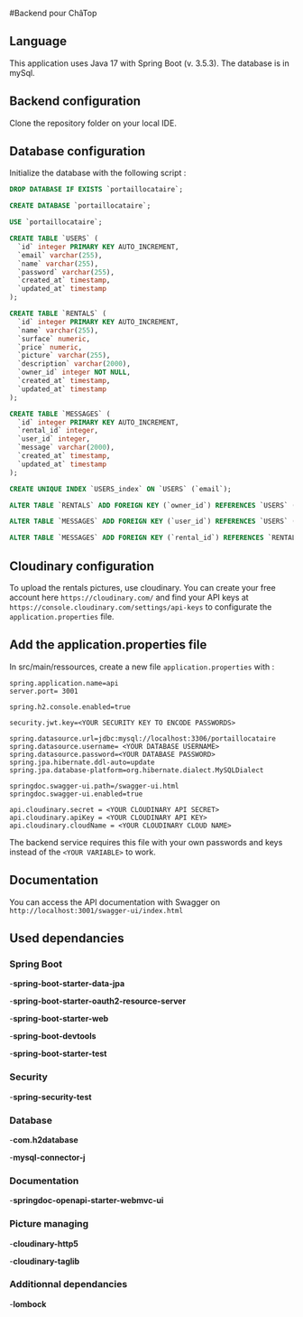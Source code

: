 #Backend pour ChâTop

## Language

This application uses Java 17 with Spring Boot (v. 3.5.3). The database is in mySql.

## Backend configuration

Clone the repository folder on your local IDE.

## Database configuration

Initialize the database with the following script :

```sql
DROP DATABASE IF EXISTS `portaillocataire`;

CREATE DATABASE `portaillocataire`;

USE `portaillocataire`;

CREATE TABLE `USERS` (
  `id` integer PRIMARY KEY AUTO_INCREMENT,
  `email` varchar(255),
  `name` varchar(255),
  `password` varchar(255),
  `created_at` timestamp,
  `updated_at` timestamp
);

CREATE TABLE `RENTALS` (
  `id` integer PRIMARY KEY AUTO_INCREMENT,
  `name` varchar(255),
  `surface` numeric,
  `price` numeric,
  `picture` varchar(255),
  `description` varchar(2000),
  `owner_id` integer NOT NULL,
  `created_at` timestamp,
  `updated_at` timestamp
);

CREATE TABLE `MESSAGES` (
  `id` integer PRIMARY KEY AUTO_INCREMENT,
  `rental_id` integer,
  `user_id` integer,
  `message` varchar(2000),
  `created_at` timestamp,
  `updated_at` timestamp
);

CREATE UNIQUE INDEX `USERS_index` ON `USERS` (`email`);

ALTER TABLE `RENTALS` ADD FOREIGN KEY (`owner_id`) REFERENCES `USERS` (`id`);

ALTER TABLE `MESSAGES` ADD FOREIGN KEY (`user_id`) REFERENCES `USERS` (`id`);

ALTER TABLE `MESSAGES` ADD FOREIGN KEY (`rental_id`) REFERENCES `RENTALS` (`id`);
```

## Cloudinary configuration

To upload the rentals pictures, use cloudinary. You can create your free account here `https://cloudinary.com/` and find your API keys at `https://console.cloudinary.com/settings/api-keys` to configurate the `application.properties` file.

## Add the application.properties file

In src/main/ressources, create a new file `application.properties` with :

```
spring.application.name=api
server.port= 3001

spring.h2.console.enabled=true

security.jwt.key=<YOUR SECURITY KEY TO ENCODE PASSWORDS>

spring.datasource.url=jdbc:mysql://localhost:3306/portaillocataire
spring.datasource.username= <YOUR DATABASE USERNAME>
spring.datasource.password=<YOUR DATABASE PASSWORD>
spring.jpa.hibernate.ddl-auto=update
spring.jpa.database-platform=org.hibernate.dialect.MySQLDialect

springdoc.swagger-ui.path=/swagger-ui.html
springdoc.swagger-ui.enabled=true

api.cloudinary.secret = <YOUR CLOUDINARY API SECRET>
api.cloudinary.apiKey = <YOUR CLOUDINARY API KEY>
api.cloudinary.cloudName = <YOUR CLOUDINARY CLOUD NAME>
```

The backend service requires this file with your own passwords and keys instead of the `<YOUR VARIABLE>` to work.

## Documentation

You can access the API documentation with Swagger on `http://localhost:3001/swagger-ui/index.html`

## Used dependancies

### Spring Boot

-**spring-boot-starter-data-jpa**

-**spring-boot-starter-oauth2-resource-server**

-**spring-boot-starter-web**

-**spring-boot-devtools**

-**spring-boot-starter-test**

### Security

-**spring-security-test**

### Database

-**com.h2database**

-**mysql-connector-j**

### Documentation

-**springdoc-openapi-starter-webmvc-ui**

### Picture managing

-**cloudinary-http5**

-**cloudinary-taglib**

### Additionnal dependancies

-**lombock**
